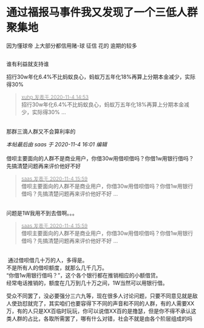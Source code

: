 # 通过福报马事件我又发现了一个三低人群聚集地


因为懂球帝 上大部分都信用赌-球 征信 花的 逾期的较多

<img id="aimg_xKlf6" onclick="zoom(this, this.src, 0, 0, 0)" class="zoom" src="https://i.loli.net/2020/11/03/mjQ5dDHpK9g16Ub.png" onmouseover="img_onmouseoverfunc(this)" onload="thumbImg(this)" border="0" alt="" />

谁有利益就支持谁<img id="aimg_wvwwC" onclick="zoom(this, this.src, 0, 0, 0)" class="zoom" src="https://cdn.jsdelivr.net/gh/hishis/forum-master/public/images/patch.gif" onmouseover="img_onmouseoverfunc(this)" onload="thumbImg(this)" border="0" alt="" />

招行30w年化6.4%不比蚂蚁良心，蚂蚁万五年化18%再算上分期本金减少，实际得30%

<div class="quote"><blockquote><font size="2"><a href="https://www.hostloc.com/forum.php?mod=redirect&amp;goto=findpost&amp;pid=9401818&amp;ptid=762258" target="_blank"><font color="#999999">xuhp 发表于 2020-11-4 14:53</font></a></font><br />
招行30w年化6.4%不比蚂蚁良心，蚂蚁万五年化18%再算上分期本金减少，实际得30% ...</blockquote></div><br />
那群三滴人群又不会算利率的<img id="aimg_X5ERC" onclick="zoom(this, this.src, 0, 0, 0)" class="zoom" src="https://cdn.jsdelivr.net/gh/hishis/forum-master/public/images/patch.gif" onmouseover="img_onmouseoverfunc(this)" onload="thumbImg(this)" border="0" alt="" />

<i class="pstatus"> 本帖最后由 saas 于 2020-11-4 16:01 编辑 </i><br />
<br />
借呗主要面向的人群不是商业用户，你借30w用借呗借吗？你借1w用银行借吗？先搞清楚问题再来评价他好不好

<div class="quote"><blockquote><font size="2"><a href="https://www.hostloc.com/forum.php?mod=redirect&amp;goto=findpost&amp;pid=9402160&amp;ptid=762258" target="_blank"><font color="#999999">saas 发表于 2020-11-4 15:59</font></a></font><br />
借呗主要面向的人群不是商业用户，你借30w用借呗借吗？你借1w用银行借吗？先搞清楚问题再来评价他好不好 ...</blockquote></div><br />
问题是1W我用不到去借啊。。。<img id="aimg_jy1GQ" onclick="zoom(this, this.src, 0, 0, 0)" class="zoom" src="https://cdn.jsdelivr.net/gh/hishis/forum-master/public/images/patch.gif" onmouseover="img_onmouseoverfunc(this)" onload="thumbImg(this)" border="0" alt="" />

<div class="quote"><blockquote><font size="2"><a href="https://www.hostloc.com/forum.php?mod=redirect&amp;goto=findpost&amp;pid=9402160&amp;ptid=762258" target="_blank"><font color="#999999">saas 发表于 2020-11-4 15:59</font></a></font><br />
借呗主要面向的人群不是商业用户，你借30w用借呗借吗？你借1w用银行借吗？先搞清楚问题再来评价他好不好 ...</blockquote></div><br />
<img src="static/image/smiley/yct/008.gif" smilieid="39" border="0" alt="" /> 通过借呗借几十万的人，多得是。<br />
不是所有人的借呗额度，就那么几千几万。<br />
“你借1w用银行借吗？”，这个各个银行都在推销相应的小额借贷。<br />
经常电话推销的，额度在几万到几十万之间，1W当然可以用银行借。

受众不同罢了，没必要强分三六九等，现在很多人讨论问题，只要不同意见就是敌人使劲怼就完了，其实咱们也要容得下不同的声音和不同的人群，有的人需要XX万，有的人只是XX百临时玩玩，你可以说借XX百的是撸瑟，但是你不得不承认这类人群的占比，各取所需罢了，哪有什么对错，社会不就是由各个阶层组成的吗
